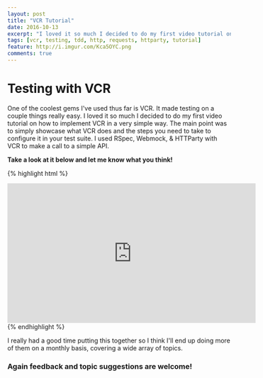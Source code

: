 ```yaml
---
layout: post
title: "VCR Tutorial"
date: 2016-10-13
excerpt: "I loved it so much I decided to do my first video tutorial on how to implement VCR in a very simple way."
tags: [vcr, testing, tdd, http, requests, httparty, tutorial]
feature: http://i.imgur.com/Kca5OYC.png
comments: true
---
```



# Testing with VCR

One of the coolest gems I've used thus far is VCR. It made testing on a couple things really easy. I loved it so much I decided to do my first video tutorial on how to implement VCR in a very simple way. The main point was to simply showcase what VCR does and the steps you need to take to configure it in your test suite. I used RSpec, Webmock, & HTTParty with VCR to make a call to a simple API.

**Take a look at it below and let me know what you think!**

{% highlight html %}
<iframe width="560" height="315" src="https://www.youtube.com/embed/0YPScsybInM" frameborder="0" allowfullscreen></iframe>
{% endhighlight %}

I really had a good time putting this together so I think I'll end up doing more of them on a monthly basis, covering a wide array of topics.

### Again feedback and topic suggestions are welcome!
